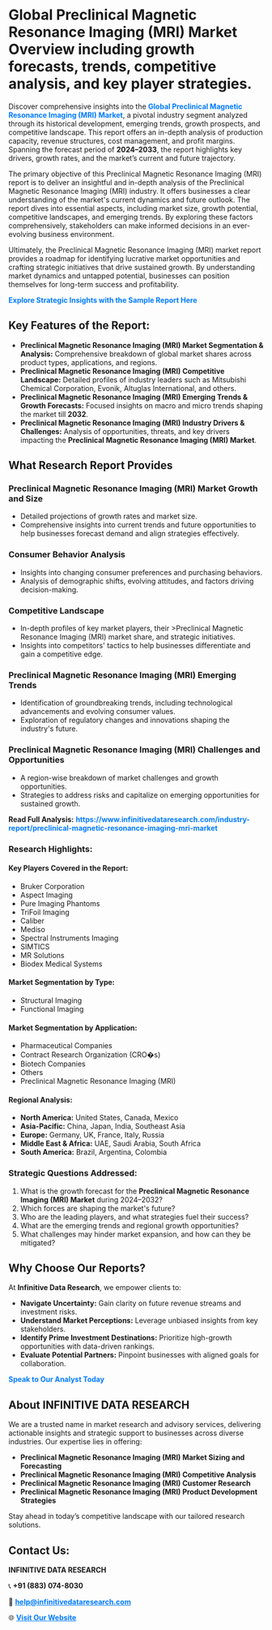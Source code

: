 <h1>Global Preclinical Magnetic Resonance Imaging (MRI) Market Overview including growth forecasts, trends, competitive analysis, and key player strategies.</h1>
<p>
Discover comprehensive insights into the 
<a href="https://www.infinitivedataresearch.com/industry-report/preclinical-magnetic-resonance-imaging-mri-market" rel="dofollow" style="color: #007BFF; text-decoration: none;"><strong>Global Preclinical Magnetic Resonance Imaging (MRI) Market</strong></a>, a pivotal industry segment analyzed through its historical development, emerging trends, growth prospects, and competitive landscape. This report offers an in-depth analysis of production capacity, revenue structures, cost management, and profit margins. Spanning the forecast period of <strong>2024–2033</strong>, the report highlights key drivers, growth rates, and the market’s current and future trajectory.
</p>
<p>
The primary objective of this Preclinical Magnetic Resonance Imaging (MRI) report is to deliver an insightful and in-depth analysis of the Preclinical Magnetic Resonance Imaging (MRI) industry. It offers businesses a clear understanding of the market's current dynamics and future outlook. The report dives into essential aspects, including market size, growth potential, competitive landscapes, and emerging trends. By exploring these factors comprehensively, stakeholders can make informed decisions in an ever-evolving business environment.
</p>
<p>
Ultimately, the Preclinical Magnetic Resonance Imaging (MRI) market report provides a roadmap for identifying lucrative market opportunities and crafting strategic initiatives that drive sustained growth. By understanding market dynamics and untapped potential, businesses can position themselves for long-term success and profitability.
</p>
<p>
<a href="https://www.infinitivedataresearch.com/request-sample/reportId=111346" style="color: #007BFF; text-decoration: none;"><strong>Explore Strategic Insights with the Sample Report Here</strong></a>
</p>

<h2>Key Features of the Report:</h2>
<ul>
<li><strong>Preclinical Magnetic Resonance Imaging (MRI) Market Segmentation & Analysis:</strong> Comprehensive breakdown of global market shares across product types, applications, and regions.</li>
<li><strong>Preclinical Magnetic Resonance Imaging (MRI) Competitive Landscape:</strong> Detailed profiles of industry leaders such as Mitsubishi Chemical Corporation, Evonik, Altuglas International, and others.</li>
<li><strong>Preclinical Magnetic Resonance Imaging (MRI) Emerging Trends & Growth Forecasts:</strong> Focused insights on macro and micro trends shaping the market till <strong>2032</strong>.</li>
<li><strong>Preclinical Magnetic Resonance Imaging (MRI) Industry Drivers & Challenges:</strong> Analysis of opportunities, threats, and key drivers impacting the <strong>Preclinical Magnetic Resonance Imaging (MRI) Market</strong>.</li>
</ul>

<h2>What Research Report Provides</h2>
<h3>Preclinical Magnetic Resonance Imaging (MRI) Market Growth and Size</h3>
<ul>
<li>Detailed projections of growth rates and market size.</li>
<li>Comprehensive insights into current trends and future opportunities to help businesses forecast demand and align strategies effectively.</li>
</ul>

<h3>Consumer Behavior Analysis</h3>
<ul>
<li>Insights into changing consumer preferences and purchasing behaviors.</li>
<li>Analysis of demographic shifts, evolving attitudes, and factors driving decision-making.</li>
</ul>

<h3>Competitive Landscape</h3>
<ul>
<li>In-depth profiles of key market players, their >Preclinical Magnetic Resonance Imaging (MRI) market share, and strategic initiatives.</li>
<li>Insights into competitors' tactics to help businesses differentiate and gain a competitive edge.</li>
</ul>

<h3>Preclinical Magnetic Resonance Imaging (MRI) Emerging Trends</h3>
<ul>
<li>Identification of groundbreaking trends, including technological advancements and evolving consumer values.</li>
<li>Exploration of regulatory changes and innovations shaping the industry's future.</li>
</ul>

<h3>Preclinical Magnetic Resonance Imaging (MRI) Challenges and Opportunities</h3>
<ul>
<li>A region-wise breakdown of market challenges and growth opportunities.</li>
<li>Strategies to address risks and capitalize on emerging opportunities for sustained growth.</li>
</ul>
<p><strong>Read Full Analysis:</strong> <a href="https://www.infinitivedataresearch.com/industry-report/preclinical-magnetic-resonance-imaging-mri-market" rel="dofollow" style="color: #007BFF; text-decoration: none;"><strong>https://www.infinitivedataresearch.com/industry-report/preclinical-magnetic-resonance-imaging-mri-market</strong></a></p>
<h3>Research Highlights:</h3>
<h4>Key Players Covered in the Report:</h4>
<ul><li>Bruker Corporation</li><li>Aspect Imaging</li><li>Pure Imaging Phantoms</li><li>TriFoil Imaging</li><li>Caliber</li><li>Mediso</li><li>Spectral Instruments Imaging</li><li>SIMTICS</li><li>MR Solutions</li><li>Biodex Medical Systems</li></ul>
<h4>Market Segmentation by Type:</h4>
<ul><li>Structural Imaging</li><li>Functional Imaging</li></ul>
<h4>Market Segmentation by Application:</h4>
<ul><li>Pharmaceutical Companies</li><li>Contract Research Organization (CRO�s)</li><li>Biotech Companies</li><li>Others</li><li>Preclinical Magnetic Resonance Imaging (MRI)</li></ul>

<h4>Regional Analysis:</h4>
<ul>
<li><strong>North America:</strong> United States, Canada, Mexico</li>
<li><strong>Asia-Pacific:</strong> China, Japan, India, Southeast Asia</li>
<li><strong>Europe:</strong> Germany, UK, France, Italy, Russia</li>
<li><strong>Middle East & Africa:</strong> UAE, Saudi Arabia, South Africa</li>
<li><strong>South America:</strong> Brazil, Argentina, Colombia</li>
</ul>

<h3>Strategic Questions Addressed:</h3>
<ol>
<li>What is the growth forecast for the <strong>Preclinical Magnetic Resonance Imaging (MRI) Market</strong> during 2024–2032?</li>
<li>Which forces are shaping the market's future?</li>
<li>Who are the leading players, and what strategies fuel their success?</li>
<li>What are the emerging trends and regional growth opportunities?</li>
<li>What challenges may hinder market expansion, and how can they be mitigated?</li>
</ol>

<h2>Why Choose Our Reports?</h2>
<p>At <strong>Infinitive Data Research</strong>, we empower clients to:</p>
<ul>
<li><strong>Navigate Uncertainty:</strong> Gain clarity on future revenue streams and investment risks.</li>
<li><strong>Understand Market Perceptions:</strong> Leverage unbiased insights from key stakeholders.</li>
<li><strong>Identify Prime Investment Destinations:</strong> Prioritize high-growth opportunities with data-driven rankings.</li>
<li><strong>Evaluate Potential Partners:</strong> Pinpoint businesses with aligned goals for collaboration.</li>
</ul>
<p><a href="https://www.infinitivedataresearch.com/industry-report/preclinical-magnetic-resonance-imaging-mri-market" rel="dofollow" style="color: #007BFF; text-decoration: none;"><strong>Speak to Our Analyst Today</strong></a></p>

<h2>About INFINITIVE DATA RESEARCH</h2>
<p>We are a trusted name in market research and advisory services, delivering actionable insights and strategic support to businesses across diverse industries. Our expertise lies in offering:</p>
<ul>
<li><strong>Preclinical Magnetic Resonance Imaging (MRI) Market Sizing and Forecasting</strong></li>
<li><strong>Preclinical Magnetic Resonance Imaging (MRI) Competitive Analysis</strong></li>
<li><strong>Preclinical Magnetic Resonance Imaging (MRI) Customer Research</strong></li>
<li><strong>Preclinical Magnetic Resonance Imaging (MRI) Product Development Strategies</strong></li>
</ul>
<p>Stay ahead in today’s competitive landscape with our tailored research solutions.</p>

<h2>Contact Us:</h2>
<p><strong>INFINITIVE DATA RESEARCH</strong></p>
<p>📞 <strong>+91 (883) 074-8030</strong></p>
<p>📧 <strong><a href="mailto:help@infinitivedataresearch.com" style="color: #007BFF;">help@infinitivedataresearch.com</a></strong></p>
<p>🌐 <strong><a href="https://www.infinitivedataresearch.com" rel="dofollow" style="color: #007BFF;">Visit Our Website</a></strong></p>
